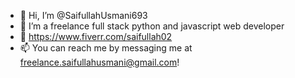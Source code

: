 - 👋 Hi, I’m @SaifullahUsmani693
- 👀 I’m a freelance full stack python and javascript web developer
- 🔗 https://www.fiverr.com/saifullah02
- 📫 You can reach me by messaging me at freelance.saifullahusmani@gmail.com! 

